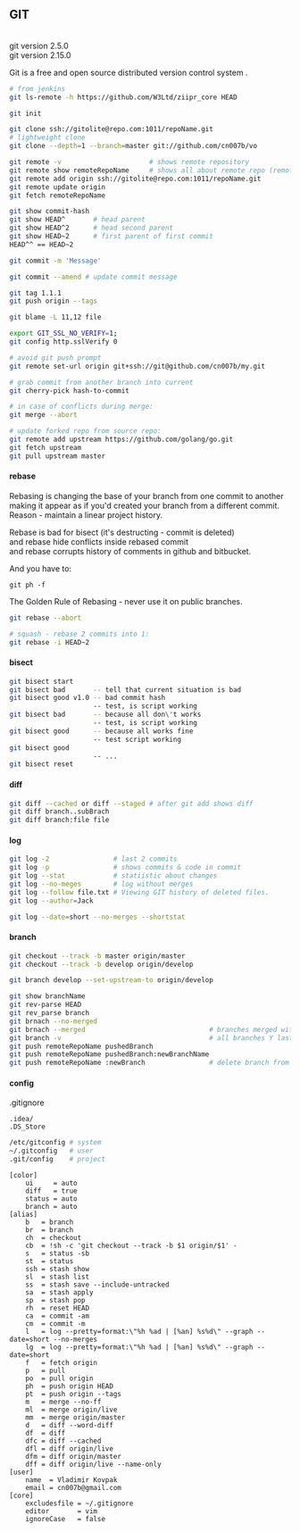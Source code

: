 GIT
-
<br>git version 2.5.0
<br>git version 2.15.0

Git is a free and open source distributed version control system .

````sh
# from jenkins
git ls-remote -h https://github.com/W3Ltd/ziipr_core HEAD

git init

git clone ssh://gitolite@repo.com:1011/repoName.git
# lightweight clone
git clone --depth=1 --branch=master git://github.com/cn007b/vo

git remote -v                      # shows remote repository
git remote show remoteRepoName     # shows all about remote repo (remote show origin)
git remote add origin ssh://gitolite@repo.com:1011/repoName.git
git remote update origin
git fetch remoteRepoName

git show commit-hash
git show HEAD^       # head parent
git show HEAD^2      # head second parent
git show HEAD~2      # first parent of first commit
HEAD^^ == HEAD~2

git commit -m 'Message'

git commit --amend # update commit message

git tag 1.1.1
git push origin --tags

git blame -L 11,12 file

export GIT_SSL_NO_VERIFY=1;
git config http.sslVerify 0

# avoid git push prompt
git remote set-url origin git+ssh://git@github.com/cn007b/my.git

# grab commit from another branch into current
git cherry-pick hash-to-commit

# in case of conflicts during merge:
git merge --abort

# update forked repo from source repo:
git remote add upstream https://github.com/golang/go.git
git fetch upstream
git pull upstream master
````

#### rebase

Rebasing is changing the base of your branch from one commit to another
making it appear as if you'd created your branch from a different commit.
Reason - maintain a linear project history.

Rebase is bad for bisect (it's destructing - commit is deleted)
<br>and rebase hide conflicts inside rebased commit
<br>and rebase corrupts history of comments in github and bitbucket.

And you have to:

`git ph -f`

The Golden Rule of Rebasing - never use it on public branches.

````sh
git rebase --abort

# squash - rebase 2 commits into 1:
git rebase -i HEAD~2

````

#### bisect
````sh
git bisect start
git bisect bad       -- tell that current situation is bad
git bisect good v1.0 -- bad commit hash
                     -- test, is script working
git bisect bad       -- because all don\'t works
                     -- test, is script working
git bisect good      -- because all works fine
                     -- test script working
git bisect good
                     -- ...
git bisect reset
````

#### diff
````sh
git diff --cached or diff --staged # after git add shows diff
git diff branch..subBrach
git diff branch:file file
````

#### log
````sh
git log -2                # last 2 commits
git log -p                # shows commits & code in commit
git log --stat            # statiistic about changes
git log --no-meges        # log without merges
git log --follow file.txt # Viewing GIT history of deleted files.
git log --author=Jack

git log --date=short --no-merges --shortstat
````

#### branch
````sh
git checkout --track -b master origin/master
git checkout --track -b develop origin/develop

git branch develop --set-upstream-to origin/develop

git show branchName
git rev-parse HEAD
git rev_parse branch
git brnach --no-merged
git brnach --merged                               # branches merged with current
git branch -v                                     # all branches Y last branch commit
git push remoteRepoName pushedBranch
git push remoteRepoName pushedBranch:newBranchName
git push remoteRepoName :newBranch                # delete branch from remote repo
````

#### config

.gitignore
````
.idea/
.DS_Store
````

````sh
/etc/gitconfig # system
~/.gitconfig   # user
.git/config    # project
````
````
[color]
    ui     = auto
    diff   = true
    status = auto
    branch = auto
[alias]
    b   = branch
    br  = branch
    ch  = checkout
    cb  = !sh -c 'git checkout --track -b $1 origin/$1' -
    s   = status -sb
    st  = status
    ssh = stash show
    sl  = stash list
    ss  = stash save --include-untracked
    sa  = stash apply
    sp  = stash pop
    rh  = reset HEAD
    ca  = commit -am
    cm  = commit -m
    l   = log --pretty=format:\"%h %ad | [%an] %s%d\" --graph --date=short --no-merges
    lg  = log --pretty=format:\"%h %ad | [%an] %s%d\" --graph --date=short
    f   = fetch origin
    p   = pull
    po  = pull origin
    ph  = push origin HEAD
    pt  = push origin --tags
    m   = merge --no-ff
    ml  = merge origin/live
    mm  = merge origin/master
    d   = diff --word-diff
    df  = diff
    dfc = diff --cached
    dfl = diff origin/live
    dfm = diff origin/master
    dff = diff origin/live --name-only
[user]
    name  = Vladimir Kovpak
    email = cn007b@gmail.com
[core]
    excludesfile = ~/.gitignore
    editor       = vim
    ignoreCase   = false
````
